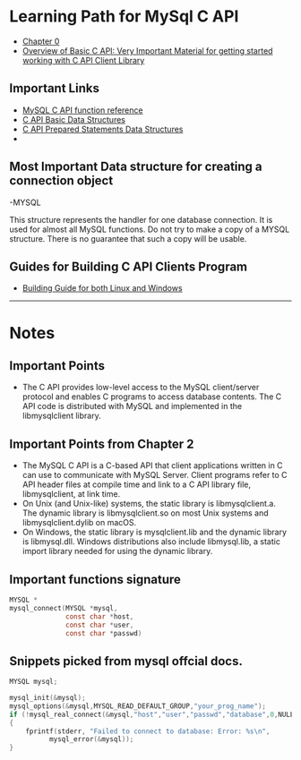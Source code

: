 # Learning Path for MySql C API

- [Chapter 0](https://dev.mysql.com/doc/c-api/8.0/en/)
- [Overview of Basic C API: Very Important Material for getting started working with C API Client Library](https://dev.mysql.com/doc/c-api/8.0/en/c-api-basic-interface-usage.html)


## Important Links
- [MySQL C API function reference](https://dev.mysql.com/doc/c-api/8.0/en/c-api-function-reference.html)
- [C API Basic Data Structures](https://dev.mysql.com/doc/c-api/8.0/en/c-api-data-structures.html)
- [C API Prepared Statements Data Structures](https://dev.mysql.com/doc/c-api/8.0/en/c-api-prepared-statement-data-structures.html)
- 

## Most Important Data structure for creating a connection object

-MYSQL

This structure represents the handler for one database connection. It is used for almost all MySQL functions. Do not try to make a copy of a MYSQL structure. There is no guarantee that such a copy will be usable.

## Guides for Building C API Clients Program
 - [Building Guide for both Linux and Windows](https://dev.mysql.com/doc/c-api/8.0/en/c-api-building-clients.html)






--- 

# Notes

## Important Points
- The C API provides low-level access to the MySQL client/server protocol and enables C programs to access database contents. The C API code is distributed with MySQL and implemented in the libmysqlclient library.


## Important Points from Chapter 2
- The MySQL C API is a C-based API that client applications written in C can use to communicate with MySQL Server. Client programs refer to C API header files at compile time and link to a C API library file, libmysqlclient, at link time.
- On Unix (and Unix-like) systems, the static library is libmysqlclient.a. The dynamic library is libmysqlclient.so on most Unix systems and libmysqlclient.dylib on macOS.
- On Windows, the static library is mysqlclient.lib and the dynamic library is libmysql.dll. Windows distributions also include libmysql.lib, a static import library needed for using the dynamic library.



## Important functions signature

```C
MYSQL *
mysql_connect(MYSQL *mysql,
              const char *host,
              const char *user,
              const char *passwd)
```


## Snippets picked from mysql offcial docs.

```C
MYSQL mysql;

mysql_init(&mysql);
mysql_options(&mysql,MYSQL_READ_DEFAULT_GROUP,"your_prog_name");
if (!mysql_real_connect(&mysql,"host","user","passwd","database",0,NULL,0))
{
    fprintf(stderr, "Failed to connect to database: Error: %s\n",
          mysql_error(&mysql));
}
```

